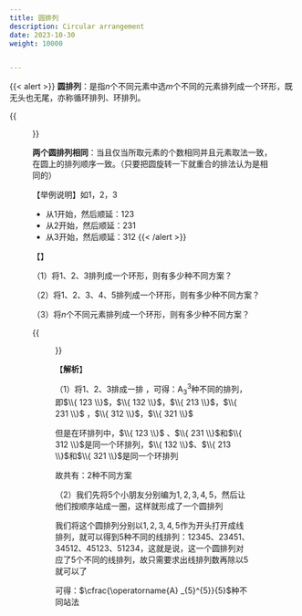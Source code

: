 ```yaml
---
title: 圆排列
description: Circular arrangement
date: 2023-10-30
weight: 10000


---
```


{{< alert >}}
**圆排列**：是指$n$个不同元素中选$m$个不同的元素排列成一个环形，既无头也无尾，亦称循环排列、环排列。

{{<figure src="/images/maths/probability/ac/circular_arrangement-001.png">}}

**两个圆排列相同**：当且仅当所取元素的个数相同并且元素取法一致，在圆上的排列顺序一致。（只要把圆旋转一下就重合的排法认为是相同的）

【举例说明】如1，2，3
- 从1开始，然后顺延：123
- 从2开始，然后顺延：231
- 从3开始，然后顺延：312
{{< /alert >}}


【】

（1）将$1、2、3$排列成一个环形，则有多少种不同方案？

（2）将$1、2、3、4、5$排列成一个环形，则有多少种不同方案？

（3）将$n$个不同元素排列成一个环形，则有多少种不同方案？

{{<figure src="/images/maths/probability/ac/circular_arrangement-002.png">}}

【**解析**】

（1）将$1、2、3$排成一排 ，可得：$\operatorname{A}_{3}^{3}$种不同的排列，即$\\{ 123 \\}$，$\\{ 132 \\}$，$\\{ 213 \\}$，$\\{ 231 \\}$ ，$\\{ 312 \\}$，$\\{ 321 \\}$

但是在环排列中，$\\{ 123 \\}$ 、$\\{ 231 \\}$和$\\{ 312 \\}$是同一个环排列，$\\{ 132 \\}$、$\\{ 213 \\}$和$\\{ 321 \\}$是同一个环排列

故共有：$2$种不同方案

（2）我们先将$5$个小朋友分别编为$1,2,3,4,5$，然后让他们按顺序站成一圈，这样就形成了一个圆排列

我们将这个圆排列分别以$1,2,3,4,5$作为开头打开成线排列，就可以得到$5$种不同的线排列：$12345$、$23451$、$34512$、$45123$、$51234$，这就是说，这一个圆排列对应了$5$个不同的线排列，故只需要求出线排列数再除以$5$就可以了

可得：$\cfrac{\operatorname{A} _{5}^{5}}{5}$种不同站法










